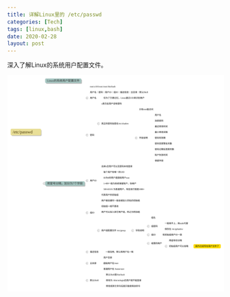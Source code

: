 ```yaml
---
title: 详解Linux里的 /etc/passwd
categories: [Tech]
tags: [linux,bash]
date: 2020-02-28
layout: post
---
```

深入了解Linux的系统用户配置文件。

<!-- more -->

![_etc_passwd](images/_etc_passwd.svg)
